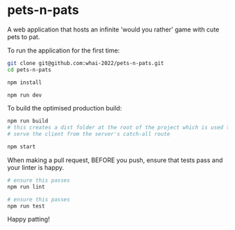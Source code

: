 # pets-n-pats

A web application that hosts an infinite 'would you rather' game with cute pets to pat.

To run the application for the first time:

```sh
git clone git@github.com:whai-2022/pets-n-pats.git
cd pets-n-pats

npm install

npm run dev
```

To build the optimised production build:

```sh
npm run build
# this creates a dist folder at the root of the project which is used to
# serve the client from the server's catch-all route

npm start
```

When making a pull request, BEFORE you push, ensure that tests pass and your linter is happy.

```sh
# ensure this passes
npm run lint

# ensure this passes
npm run test
```

Happy patting!
